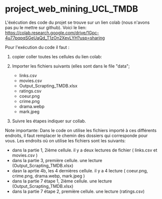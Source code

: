 # project_web_mining_UCL_TMDB

L'éxécution des code du projet se trouve sur un lien colab (nous n'avons pas pu le mettre sur github).
Voici le lien:
https://colab.research.google.com/drive/1Gpc-4u77pqpqSGeUaQd_T1zOn2XevLYH?usp=sharing

Pour l'exécution du code il faut :
1) copier coller toutes les cellules du lien colab:

2) Importer les fichiers suivants (elles sont dans le file "data"; 
    - links.csv
    - movies.csv
    - Output_Scrapting_TMDB.xlsx
    - ratings.csv
    - coeur.png
    - crime.png
    - drama.webp
    - mark.jpeg
3) Suivre les étapes indiquer sur collab.

Note importante:
Dans le code on utilise les fichiers importé à ces différents endroits, il faut remplacer le chemin des dossiers qui corresponde pour vous.
Les endroits où on utilise les fichiers sont les suivants:
- dans la partie 1, 2ième cellule. il y a deux lectures de fichier ( links.csv et movies.csv )
- dans la partie 3, première cellule. une lecture (Output_Scrapting_TMDB.xlsx)
- dasn la aprtie 4b, les 4 dernières cellule. il y a 4 lecture ( coeur.png, crime.png, drama.webp, mark.jpeg )
- dans la partie 7 étape 1, 2ième cellule. une lecture (Output_Scrapting_TMDB.xlsx)
- dans la partie 7 étape 2, première cellule. une lecture (ratings.csv)

